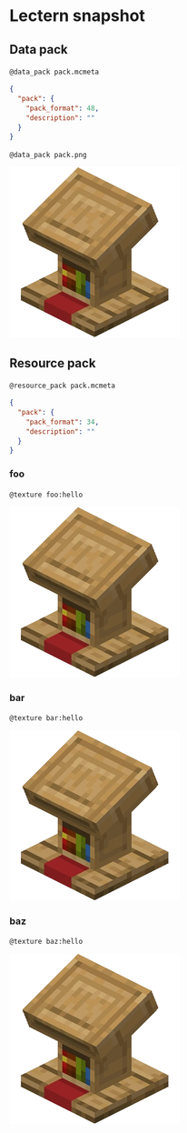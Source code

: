 # Lectern snapshot

## Data pack

`@data_pack pack.mcmeta`

```json
{
  "pack": {
    "pack_format": 48,
    "description": ""
  }
}
```

`@data_pack pack.png`

![data_pack.png](pack.png)

## Resource pack

`@resource_pack pack.mcmeta`

```json
{
  "pack": {
    "pack_format": 34,
    "description": ""
  }
}
```

### foo

`@texture foo:hello`

![texture.png](hello.png)

### bar

`@texture bar:hello`

![texture.png](hello_1.png)

### baz

`@texture baz:hello`

![texture.png](hello_2.png)
